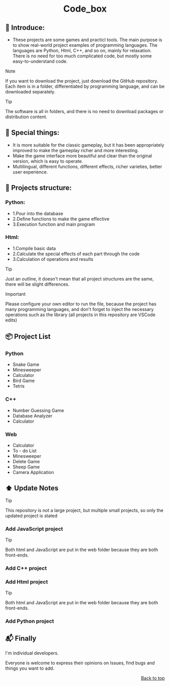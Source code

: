 <div align="center"><a name="readme-top"></a>

# Code_box

</div>

## 🚩 Introduce:

- These projects are some games and practicl tools. The main purpose is to show real-world project examples of programming languages. The languages are Python, Html, C++, and so on, mainly for relaxation. There is no need for too much complicated code, but mostly some easy-to-understand code.

> [!NOTE]
> If you want to download the project, just download the GitHub repository. Each item is in a folder, differentiated by programming language, and can be downloaded separately.

> [!TIP]
> The software is all in folders, and there is no need to download packages or distribution content.

## 💖 Special things:

- It is more suitable for the classic gameplay, but it has been appropriately improved to make the gameplay richer and more interesting.
- Make the game interface more beautiful and clear than the original version, which is easy to operate.
- Multilingual, different functions, different effects, richer varieties, better user experience.

## 📝 Projects structure:

### Python:

- 1.Pour into the database
- 2.Define functions to make the game effective
- 3.Execution function and main program

### Html:

- 1.Compile basic data
- 2.Calculate the special effects of each part through the code
- 3.Calculation of operations and results

> [!TIP]
> Just an outline, it doesn't mean that all project structures are the same, there will be slight differences.

> [!IMPORTANT]
> Please configure your own editor to run the file, because the project has many programming languages, and don't forget to inject the necessary operations such as the library (all projects in this repository are VSCode edits)

## 📦 Project List

### Python

- Snake Game
- Minesweeper
- Calculator
- Bird Game
- Tetris

### C++

- Number Guessing Game
- Database Analyzer
- Calculator

### Web

- Calculator
- To - do List
- Minesweeper
- Delete Game
- Sheep Game
- Camera Application

## ⬆️ Update Notes

> [!TIP]
> This repository is not a large project, but multiple small projects, so only the updated project is stated

### Add JavaScript project

> [!TIP]
> Both html and JavaScript are put in the web folder because they are both front-ends.

### Add C++ project

### Add Html project

> [!TIP]
> Both html and JavaScript are put in the web folder because they are both front-ends.

### Add Python project

## 📬 Finally

I'm individual developers.

Everyone is welcome to express their opinions on Issues, find bugs and things you want to add.

<div align="right">

[Back to top](#readme-top)

</div>
